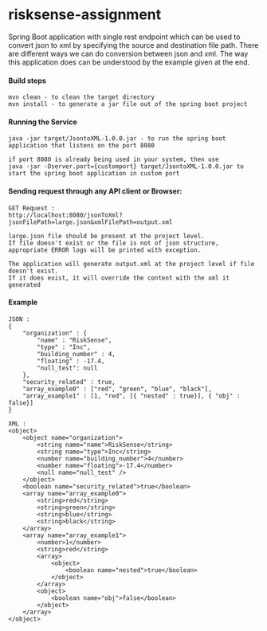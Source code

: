 # risksense-assignment

Spring Boot application with single rest endpoint which can be used to convert json to xml by 
specifying the source and destination file path. There are different ways we can do conversion between json and xml.
The way this application does can be understood by the example given at the end.

#### Build steps
````
mvn clean - to clean the target directory
mvn install - to generate a jar file out of the spring boot project
````

#### Running the Service
````
java -jar target/JsontoXML-1.0.0.jar - to run the spring boot application that listens on the port 8080
  
if port 8080 is already being used in your system, then use
java -jar -Dserver.port={customport} target/JsontoXML-1.0.0.jar to start the spring boot application in custom port
````
#### Sending request through any API client or Browser:
````
GET Request :
http://localhost:8080/jsonToXml?jsonFilePath=large.json&xmlFilePath=output.xml

large.json file should be present at the project level. 
If file doesn't exist or the file is not of json structure, appropriate ERROR logs will be printed with exception.

The application will generate output.xml at the project level if file doesn't exist.
If it does exist, it will override the content with the xml it generated

````

#### Example
````
JSON :
{
    "organization" : {
        "name" : "RiskSense",
        "type" : "Inc",
        "building_number" : 4,
        "floating" : -17.4,
        "null_test": null
    },
    "security_related" : true,
    "array_example0" : ["red", "green", "blue", "black"],
    "array_example1" : [1, "red", [{ "nested" : true}], { "obj" : false}]
}

XML :
<object>
	<object name="organization">
		<string name="name">RiskSense</string>
		<string name="type">Inc</string>
		<number name="building_number">4</number>
		<number name="floating">-17.4</number>
		<null name="null_test" />
	</object>
	<boolean name="security_related">true</boolean>
	<array name="array_example0">
		<string>red</string>
		<string>green</string>
		<string>blue</string>
		<string>black</string>
	</array>
	<array name="array_example1">
		<number>1</number>
		<string>red</string>
		<array>
			<object>
				<boolean name="nested">true</boolean>
			</object>
		</array>
		<object>
			<boolean name="obj">false</boolean>
		</object>
	</array>
</object>
````
